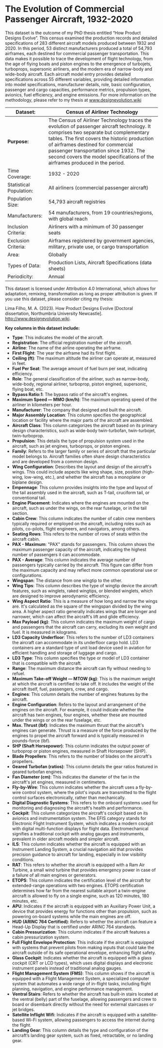 # The Evolution of Commercial Passenger Aircraft, 1932-2020

This dataset is the outcome of my PhD thesis entitled “How Product Designs Evolve”. This census examined the production records and detailed specifications of 283 different aircraft models produced between 1932 and 2020. In this period, 53 distinct manufacturers produced a total of 54,793 airframes, each destined for commercial passenger transportation. This data makes it possible to trace the development of flight technology, from the age of flying boats and piston engines to the emergence of turbojets, turboprops, supersonic airliners, and the modern era of narrow-body and wide-body aircraft. Each aircraft model entry provides detailed specifications across 55 different variables, providing detailed information into model specifications, manufacturer details, role, basic configuration, passenger and cargo capacities, performance metrics, propulsion types, avionics, fuel efficiency, and engine emissions. For more information on the methodology, please refer to my thesis at www.designevolution.wiki

| **Dataset:**            | **Census of Airliner Technology**                                                                                                                                                                                                                                                                                                                              |
| ----------------------- | -------------------------------------------------------------------------------------------------------------------------------------------------------------------------------------------------------------------------------------------------------------------------------------------------------------------------------------------------------------- |
| **Purpose:**            | The Census of Airliner Technology traces the evolution of passenger aircraft technology. It comprises two separate but complementary tables. The first covers the historic production of airframes destined for commercial passenger transportation since 1932. The second covers the model specifications of the airframes produced in the period. |
| Time Coverage:          | 1932 - 2020                                                                                                                                                                                                                                                                                                                                                    |
| Statistical Population: | All airliners (commercial passenger aircraft)                                                                                                                                                                                                                                                                                                                  |
| Population Size:        | 54,793 aircraft registries                                                                                                                                                                                                                                                                                                                                     |
| Manufacturers:          | 54 manufacturers, from 19 countries/regions, with global reach                                                                                                                                                                                                                                                                                                  |
| Inclusion Criteria:     | Airliners with a minimum of 30 passenger seats                                                                                                                                                                                                                                                                                                                 |
| Exclusion Criteria:     | Airframes registered by government agencies, military, private use, or cargo transportation                                                                                                                                                                                                                                                                    |
| Area:                   | Globally                                                                                                                                                                                                                                                                                                                                                       |
| Types of Data:          | Production Lists, Aircraft Specifications (data sheets)                                                                                                                                                                                                                                                                                                        |
| Periodicity:            | Annual                                                                                                                                                                                                                                                                                                                                                         |

This dataset is licensed under Attribution 4.0 International, which allows for adaptation, remixing, transformation as long as proper attribution is given. If you use this dataset, please consider citing my thesis:

Lima Filho, M. A. (2023). How Product Designs Evolve [Doctoral dissertation, Northumbria University Newcastle]. http://www.designevolution.wiki. 

**Key columns in this dataset include:**

* **Type**: This indicates the model of the aircraft.
* **Registration**: The official registration number of the aircraft.
* **Airline**: The name of the airline operating the airframe.
* **First Flight**: The year the airframe had its first flight.
* **Ceiling (ft)**: The maximum altitude the airliner can operate at, measured in feet.
* **Fuel Per Seat**: The average amount of fuel burn per seat, indicating efficiency.
* **Role**: The general classification of the airliner, such as narrow-body, wide-body, regional airliner, turboprop, piston engined, supersonic, flying boat, etc.
* **Bypass Ratio:1**: The bypass ratio of the aircraft's engines.
* **Maximum Speed — MMO (km/h)**: The maximum operating speed of the airliner in kilometers per hour.
* **Manufacturer**: The company that designed and built the aircraft.
* **Major Assembly Location**: This column specifies the geographical location or facility where the major parts of the aircraft are assembled.
* **Aircraft Class**: This column categorizes the aircraft based on its primary design characteristics, such as wide-body twin-turbofan, twin-turbojet, twin-turboprop.
* **Propulsion**: This details the type of propulsion system used in the aircraft, such as jet engines, turboprops, or piston engines. 
* **Family**: Refers to the larger family or series of aircraft that the particular model belongs to. Aircraft families often share design characteristics and are developed from a common design.
* **Wing Configuration**: Describes the layout and design of the aircraft's wings. This could include aspects like wing shape, size, position (high-wing, low-wing, etc.), and whether the aircraft has a monoplane or biplane design.
* **Empennage**: This column provides insights into the type and layout of the tail assembly used in the aircraft, such as T-tail, cruciform tail, or conventional tail.
* **Engine Placement**: Indicates where the engines are mounted on the aircraft, such as under the wings, on the rear fuselage, or in the tail section.
* **Cabin Crew**: This column indicates the number of cabin crew members typically required or employed on the aircraft, including roles such as pilots, co-pilots, flight engineers, and navigators, among others.
* **Seating Rows**: This refers to the number of rows of seats within the aircraft cabin.
* **PAX - Maximum**: "PAX" stands for passengers. This column shows the maximum passenger capacity of the aircraft, indicating the highest number of passengers it can accommodate.
* **PAX - Average**: This column indicates the average number of passengers typically carried by the aircraft. This figure can differ from the maximum capacity and may reflect more common operational use or configurations.
* **Wingspan**: The distance from one wingtip to the other.
* **Wing Tips**: This column describes the type of wingtip device the aircraft features, such as winglets, raked wingtips, or blended winglets, which are designed to improve aerodynamic efficiency.
* **Wing Aspect Ratio**: This is a measure of how long and narrow the wings are. It's calculated as the square of the wingspan divided by the wing area. A higher aspect ratio generally indicates wings that are longer and narrower, which can affect the aircraft's lift and glide efficiency.
* **Max Payload (kg)**: This column indicates the maximum weight of cargo and passengers that the aircraft can carry, excluding its own weight and fuel. It is measured in kilograms.
* **LD3 Capacity Underfloor**: This refers to the number of LD3 containers the aircraft can accommodate in its underfloor cargo hold. LD3 containers are a standard type of unit load device used in aviation for efficient handling and storage of luggage and cargo.
* **LD3 Type**: This column specifies the type or model of LD3 container that is compatible with the aircraft.
* **Range**: The maximum distance the aircraft can fly without needing to refuel.
* **Maximum Take-off Weight — MTOW (kg)**: This is the maximum weight at which the aircraft is certified to take off. It includes the weight of the aircraft itself, fuel, passengers, crew, and cargo.
* **Engines**: This column details the number of engines features by the aircraft.
* **Engine Configuration**: Refers to the layout and arrangement of the engines on the aircraft. For example, it could indicate whether the aircraft has twin engines, four engines, whether these are mounted under the wings or on the rear fuselage, etc.
* **Max. Thrust (lbf)**: Indicates the maximum thrust that the aircraft's engines can generate. Thrust is a measure of the force produced by the engines to propel the aircraft forward and is typically measured in pounds-force (lbf).
* **SHP (Shaft Horsepower)**: This column indicates the output power of turboprop or piston engines, measured in Shaft Horsepower (SHP).
* **Blade Propellers**: This refers to the number of blades on the aircraft's propellers.
* **Geared Turbofan (ratios)**: This column details the gear ratios featured in geared turbofan engines.
* **Fan Diameter (cm)**: This indicates the diameter of the fan in the aircraft's jet engines, measured in centimeters.
* **Fly-by-Wire**: This column indicates whether the aircraft uses a fly-by-wire control system, where the pilot's inputs are transmitted to the flight control surfaces electronically, rather than mechanically.
* **Digital Diagnostic Systems**: This refers to the onboard systems used for monitoring and diagnosing the aircraft's health and performance.
* **Cockpit**: This column categorizes the aircraft's cockpit based on its avionics and instrumentation system. The EFIS category stands for Electronic Flight Instrument System, which indicates a modern cockpit with digital multi-function displays for flight data. Electromechanical signifies a traditional cockpit with analog gauges and instruments, prevalent in older aircraft models and simpler aircraft.
* **ILS**: This column indicates whether the aircraft is equipped with an Instrument Landing System, a crucial navigation aid that provides precision guidance to aircraft for landing, especially in low visibility conditions.
* **RAT**: This refers to whether the aircraft is equipped with a Ram Air Turbine, a small wind turbine that provides emergency power in case of a failure of all main engines or generators.
* **ETOPS**: This column indicates the certification level of the aircraft for extended-range operations with two engines. ETOPS certification determines how far from the nearest suitable airport a twin-engine aircraft is allowed to fly on a single engine, such as 120 minutes, 180 minutes, etc.
* **APU**: Indicates if the aircraft is equipped with an Auxiliary Power Unit, a device that provides energy for functions other than propulsion, such as powering on-board systems while the main engines are off.
* **HUD (ARINC 764 Certified)**: Refers to whether the aircraft can feature a Head-Up Display that is certified under ARINC 764 standards.
* **Cabin Pressurization**: This column indicates if the aircraft features a cabin pressurization system.
* **Full Flight Envelope Protection**: This indicate if the aircraft is equipped with systems that prevent pilots from making inputs that could take the aircraft outside of its safe operational envelope, enhancing flight safety.
* **Glass Cockpit**: Indicates whether the aircraft is equipped with a glass cockpit (CRT or LCD types), which uses digital displays and electronic instrument panels instead of traditional analog gauges.
* **Flight Management System (FMS)**: This column shows if the aircraft is equipped with a Flight Management System, a specialized computer system that automates a wide range of in-flight tasks, including flight planning, navigation, and engine performance management.
* **Ventral Stairs**: Refers to whether the aircraft has built-in stairs located at the ventral (belly) part of the fuselage, allowing passengers and crew to board or disembark directly without the need for external staircases or jet bridges.
* **Satellite Inflight Wifi**: Indicates if the aircraft is equipped with a satellite-based Wi-Fi system, allowing passengers to access the internet during the flight.
* **Landing Gear**: This column details the type and configuration of the aircraft’s landing gear system, such as fixed, retractable, or no landing gear.
